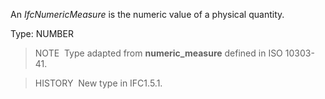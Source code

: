 An _IfcNumericMeasure_ is the numeric value of a physical quantity.

Type: NUMBER

> NOTE&nbsp; Type adapted from **numeric_measure** defined in ISO 10303-41.

> HISTORY&nbsp; New type in IFC1.5.1.